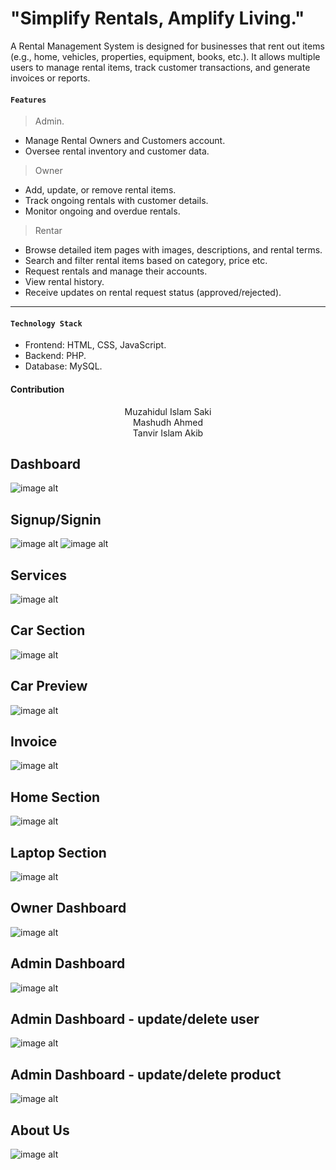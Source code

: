 # "Simplify Rentals, Amplify Living."

A Rental Management System is designed for businesses that rent out items (e.g., home, vehicles, properties, equipment, books, etc.). It allows multiple users to manage rental items, track customer transactions, and generate invoices or reports.

#### `Features`
> Admin.
- Manage Rental Owners and Customers account.
- Oversee rental inventory and customer data.
> Owner
- Add, update, or remove rental items.
- Track ongoing rentals with customer details.
- Monitor ongoing and overdue rentals.

> Rentar
- Browse detailed item pages with images, descriptions, and rental terms.
- Search and filter rental items based on category, price etc.
- Request rentals and manage their accounts.
- View rental history.
- Receive updates on rental request status (approved/rejected).
---
#### `Technology Stack` 

- Frontend: HTML, CSS, JavaScript.
- Backend: PHP.
- Database: MySQL.

#### Contribution
<div align="center">
  <ul style="list-style-type: none; padding: 0;">
    <li><a href="https://muzahidulsaki.social/" style="text-decoration: none;">Muzahidul Islam Saki</a></li>
    <li><a href="https://github.com/mashudh-ahmed" style="text-decoration: none;">Mashudh Ahmed</a></li>
    <li><a href="https://github.com/TanvirAkib1" style="text-decoration: none;">Tanvir Islam Akib</a></li>
  </ul>
</div>

## Dashboard
![image alt](https://github.com/muzahidulsaki/Rental_Management_system/blob/main/images/img/dashboard1.jpg?raw=true)

## Signup/Signin
![image alt](https://github.com/muzahidulsaki/Rental_Management_system/blob/main/images/img/signup.jpg?raw=true)
![image alt](https://github.com/muzahidulsaki/Rental_Management_system/blob/d58608f1ac912ae8461d8dd2ddf5fe84d011cdac/images/img/signin.jpg)

## Services
![image alt](https://github.com/muzahidulsaki/Rental_Management_system/blob/main/images/img/services.jpg?raw=true)

## Car Section
![image alt](https://github.com/muzahidulsaki/Rental_Management_system/blob/main/images/img/car.jpg?raw=true)

## Car Preview
![image alt](https://github.com/muzahidulsaki/Rental_Management_system/blob/main/images/img/previewcar.jpg?raw=true)

## Invoice
![image alt](https://github.com/muzahidulsaki/Rental_Management_system/blob/main/images/img/rentinvoice.jpg?raw=true)

## Home Section
![image alt](https://github.com/muzahidulsaki/Rental_Management_system/blob/main/images/img/home.jpg?raw=true)

## Laptop Section
![image alt](https://github.com/muzahidulsaki/Rental_Management_system/blob/main/images/img/laptop.jpg?raw=true)

## Owner Dashboard
![image alt](https://github.com/muzahidulsaki/Rental_Management_system/blob/main/images/img/ownerDashboard.jpg?raw=true)

## Admin Dashboard
![image alt](https://github.com/muzahidulsaki/Rental_Management_system/blob/main/images/img/admindashboard1.jpg?raw=true)

## Admin Dashboard - update/delete user
![image alt](https://github.com/muzahidulsaki/Rental_Management_system/blob/main/images/img/admindashboard2.jpg?raw=true)

## Admin Dashboard - update/delete product
![image alt](https://github.com/muzahidulsaki/Rental_Management_system/blob/main/images/img/admindashboard3.jpg?raw=true)

## About Us
![image alt](https://github.com/muzahidulsaki/Rental_Management_system/blob/main/images/img/about%20us.jpg?raw=true)
